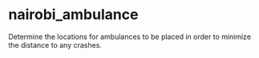 # nairobi_ambulance
Determine the locations for ambulances to be placed in order to minimize the distance to any crashes.

